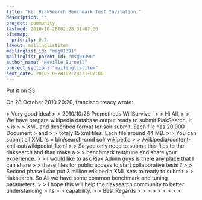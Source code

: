 ```yaml
---
title: "Re: RiakSearch Benchmark Test Invitation."
description: ""
project: community
lastmod: 2010-10-28T02:28:31-07:00
sitemap:
  priority: 0.2
layout: mailinglistitem
mailinglist_id: "msg01391"
mailinglist_parent_id: "msg01390"
author_name: "Neville Burnell"
project_section: "mailinglistitem"
sent_date: 2010-10-28T02:28:31-07:00
---
```



Put it on S3

On 28 October 2010 20:20, francisco treacy wrote:

&gt; Very good idea!
&gt;
&gt; 2010/10/28 Prometheus WillSurvive :
&gt; &gt; Hi All,
&gt; &gt; We have prepare wikipedia database output ready to submit RiakSearch. It
&gt; is
&gt; &gt; XML and described format for solr submit. Each file has 20.000 Document
&gt; and
&gt; &gt; totaly 15 xml files. Each file around 44 MB.
&gt; &gt; You can submit all XML 's = bin/search-cmd solr wikipedia
&gt; &gt; /wikipedia/content-xml-out/wikipedia\\_1.xml
&gt; &gt; So you only need to submit this files to the riaksearch and than make a
&gt; &gt; benchmark test/tune and share your experience.
&gt; &gt; I would like to ask Riak Admin guys is there any place that I can share
&gt; &gt; these files for public access to start collaborative tests ?
&gt; &gt; Second phase I can put 3 million wikipedia XML sets to ready to submit
&gt; &gt; riaksearch. So All we have some common benchmark and tuning parameters.
&gt; &gt; I hope this will help the riaksearch community to better understanding
&gt; its
&gt; &gt; capability.
&gt; &gt; Best Regards
&gt; &gt;
&gt; &gt;
&gt; &gt;
&gt; &gt;
&gt;

